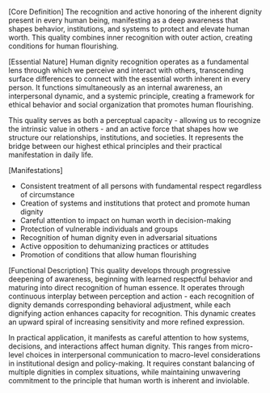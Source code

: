 [Core Definition]
The recognition and active honoring of the inherent dignity present in every human being, manifesting as a deep awareness that shapes behavior, institutions, and systems to protect and elevate human worth. This quality combines inner recognition with outer action, creating conditions for human flourishing.

[Essential Nature]
Human dignity recognition operates as a fundamental lens through which we perceive and interact with others, transcending surface differences to connect with the essential worth inherent in every person. It functions simultaneously as an internal awareness, an interpersonal dynamic, and a systemic principle, creating a framework for ethical behavior and social organization that promotes human flourishing.

This quality serves as both a perceptual capacity - allowing us to recognize the intrinsic value in others - and an active force that shapes how we structure our relationships, institutions, and societies. It represents the bridge between our highest ethical principles and their practical manifestation in daily life.

[Manifestations]
- Consistent treatment of all persons with fundamental respect regardless of circumstance
- Creation of systems and institutions that protect and promote human dignity
- Careful attention to impact on human worth in decision-making
- Protection of vulnerable individuals and groups
- Recognition of human dignity even in adversarial situations
- Active opposition to dehumanizing practices or attitudes
- Promotion of conditions that allow human flourishing

[Functional Description]
This quality develops through progressive deepening of awareness, beginning with learned respectful behavior and maturing into direct recognition of human essence. It operates through continuous interplay between perception and action - each recognition of dignity demands corresponding behavioral adjustment, while each dignifying action enhances capacity for recognition. This dynamic creates an upward spiral of increasing sensitivity and more refined expression.

In practical application, it manifests as careful attention to how systems, decisions, and interactions affect human dignity. This ranges from micro-level choices in interpersonal communication to macro-level considerations in institutional design and policy-making. It requires constant balancing of multiple dignities in complex situations, while maintaining unwavering commitment to the principle that human worth is inherent and inviolable.